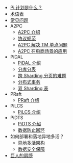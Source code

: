 <!-- docs/_sidebar.md -->

* [Pi 计划是什么？](/introduction)
* [术语表](/terminology)
* [常见问题](/faq)
* A2PC
    * [A2PC 介绍](/a2pc/introduction)
    * [协议规范](/a2pc/specification)
    * [A2PC 解决 TM 单点问题](/a2pc/single-point-of-failure)
    * [A2PC 在电商场景的应用](/a2pc/a2pc-on-e-commerce)
* PiDAL
    * [PiDAL 介绍](/pidal/introduction)
    * [分库分表](/pidal/sharding)
    * [跨 Sharding 分页的难题](/pidal/sharding-paging)
    * [分布式事务](/pidal/transaction)
    * [双 Sharding 表](/pidal/sharding?id=配置)
* PRaft
    * [PRaft 介绍](/praft/introduction)
* PiLCS
    * [PiLCS 介绍](/pilcs/introduction)
* PiDTS
    * [PiDTS 介绍](/pidts/introduction)
    * [数据防止回环](/pidts/data-loopback)
* 如何部署和落地异地多活？
    * [异地多活架构](/multi-site-high-availability/introduction)
    * [数据安全保障](/multi-site-high-availability/data-security)
* [巨人的肩膀](/shoulders-of-giants)